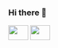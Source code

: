 ### Hi there 👋

<!--
**loringabriel/loringabriel** is a ✨ _special_ ✨ repository because its `README.md` (this file) appears on your GitHub profile.

Here are some ideas to get you started:

- 🔭 I’m currently working on ...
- 🌱 I’m currently learning ...
- 👯 I’m looking to collaborate on ...
- 🤔 I’m looking for help with ...
- 💬 Ask me about ...
- 📫 How to reach me: ...
- 😄 Pronouns: ...
- ⚡ Fun fact: ...
-->
<!-- 📈 my github stats

<p align="center"> <img src="https://github-readme-stats.vercel.app/api?username=loringabriel&show_icons=true&theme=gotham" alt="loringabriel" />
 -->


<!-- <h3 align="left">Connect with me:</h3> -->
<p align="left">
<a href="https://twitter.com/lorinmuller" target="blank"><img align="center" src="https://cdn.jsdelivr.net/npm/simple-icons@3.0.1/icons/twitter.svg" alt="" height="30" width="40" /></a>
<a href="https://www.linkedin.com/in/lorin-muller/" target="blank"><img align="center" src="https://cdn.jsdelivr.net/npm/simple-icons@3.0.1/icons/linkedin.svg" alt="" height="30" width="40" /></a>
</p>
